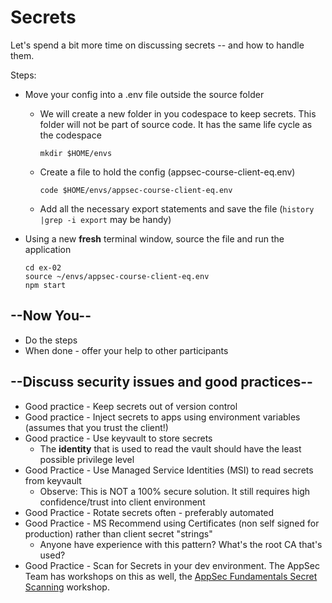 # Secrets

Let's spend a bit more time on discussing secrets -- and how to handle them.

Steps:

* Move your config into a .env file outside the source folder
  * We will create a new folder in you codespace to keep secrets. This folder will not be part of source code. It has the same life cycle as the codespace
    ```shell
    mkdir $HOME/envs
    ```
  * Create a file to hold the config (appsec-course-client-eq.env)
    ```shell
    code $HOME/envs/appsec-course-client-eq.env
    ```
  * Add all the necessary export statements and save the file (`history |grep -i export` may be handy)
* Using a new **fresh** terminal window, source the file and run the application

  ```shell
  cd ex-02
  source ~/envs/appsec-course-client-eq.env
  npm start
  ```

## --Now You--

* Do the steps
* When done - offer your help to other participants

## --Discuss security issues and good practices--

* Good practice - Keep secrets out of version control
* Good practice - Inject secrets to apps using environment variables (assumes that you trust the client!)
* Good practice - Use keyvault to store secrets
  * The **identity** that is used to read the vault should have the least possible privilege level
* Good Practice - Use Managed Service Identities (MSI) to read secrets from keyvault
  * Observe: This is NOT a 100% secure solution. It still requires high confidence/trust into client environment
* Good Practice - Rotate secrets often - preferably automated
* Good Practice - MS Recommend using Certificates (non self signed for production) rather than client secret "strings"
  * Anyone have experience with this pattern? What's the root CA that's used?
* Good Practice - Scan for Secrets in your dev environment. The AppSec Team has workshops on this as well, the [AppSec Fundamentals Secret Scanning](https://github.com/equinor/appsec-fundamentals-secret-scanning) workshop.
